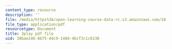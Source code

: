 ```yaml
---
content_type: resource
description: ''
file: /media/https%3A/open-learning-course-data-rc.s3.amazonaws.com/18-404j-theory-of-computation-fall-2020/38bae2468b75d4c9148d4bcf3c1c6138_q3xvno_KgRY.pdf
file_type: application/pdf
resourcetype: Document
title: 3play pdf file
uid: 38bae246-8b75-d4c9-148d-4bcf3c1c6138
---
```

